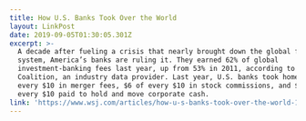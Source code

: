 ```yaml
---
title: How U.S. Banks Took Over the World
layout: LinkPost
date: 2019-09-05T01:30:05.301Z
excerpt: >-
  A decade after fueling a crisis that nearly brought down the global financial
  system, America’s banks are ruling it. They earned 62% of global
  investment-banking fees last year, up from 53% in 2011, according to
  Coalition, an industry data provider. Last year, U.S. banks took home $7 of
  every $10 in merger fees, $6 of every $10 in stock commissions, and $6 of
  every $10 paid to hold and move corporate cash.
link: 'https://www.wsj.com/articles/how-u-s-banks-took-over-the-world-11567589403'
---
```


